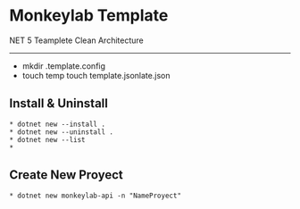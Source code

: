 # Monkeylab Template

NET 5 Teamplete Clean Architecture

---

* mkdir .template.config
* touch temp touch template.jsonlate.json


## Install & Uninstall
~~~
* dotnet new --install .
* dotnet new --uninstall .
* dotnet new --list
*
~~~

## Create New Proyect

~~~
* dotnet new monkeylab-api -n "NameProyect"
~~~
